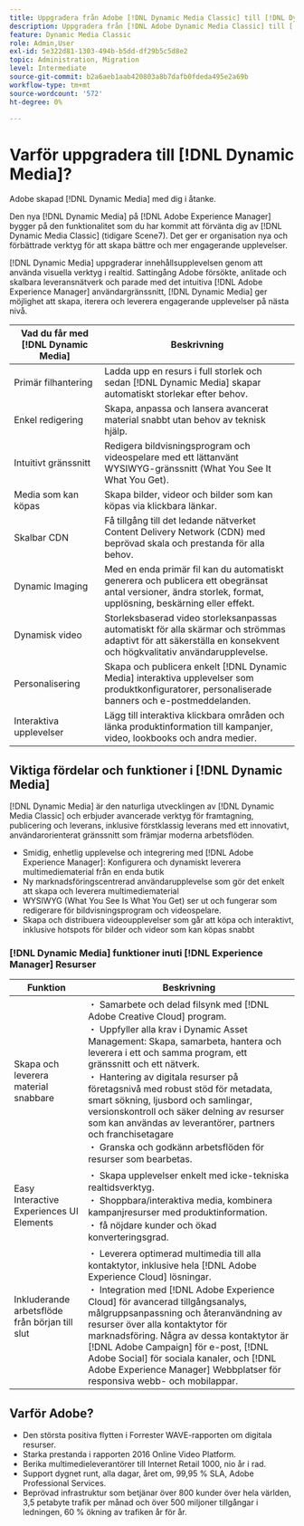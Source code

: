 ```yaml
---
title: Uppgradera från Adobe [!DNL Dynamic Media Classic] till [!DNL Dynamic Media] på [!DNL Experience Manager] Resurser
description: Uppgradera från [!DNL Adobe Dynamic Media Classic] till [!DNL Dynamic Media] på [!DNL Adobe Experience Manager]. Läs om de viktigaste fördelarna och funktionerna i [!DNL Dynamic Media]. Granska jämförelsen av funktioner, frågor och svar om uppgradering och beredskapskontrolllistan.
feature: Dynamic Media Classic
role: Admin,User
exl-id: 5e322d81-1303-494b-b5dd-df29b5c5d8e2
topic: Administration, Migration
level: Intermediate
source-git-commit: b2a6aeb1aab420803a8b7dafb0fdeda495e2a69b
workflow-type: tm+mt
source-wordcount: '572'
ht-degree: 0%

---
```


# Varför uppgradera till [!DNL Dynamic Media]?

Adobe skapad [!DNL Dynamic Media] med dig i åtanke.

Den nya [!DNL Dynamic Media] på [!DNL Adobe Experience Manager] bygger på den funktionalitet som du har kommit att förvänta dig av [!DNL Dynamic Media Classic] (tidigare Scene7). Det ger er organisation nya och förbättrade verktyg för att skapa bättre och mer engagerande upplevelser.

[!DNL Dynamic Media] uppgraderar innehållsupplevelsen genom att använda visuella verktyg i realtid. Sattingång Adobe försökte, anlitade och skalbara leveransnätverk och parade med det intuitiva [!DNL Adobe Experience Manager] användargränssnitt, [!DNL Dynamic Media] ger möjlighet att skapa, iterera och leverera engagerande upplevelser på nästa nivå.

| Vad du får med [!DNL Dynamic Media] | Beskrivning |
| --- | --- |
| Primär filhantering | Ladda upp en resurs i full storlek och sedan [!DNL Dynamic Media] skapar automatiskt storlekar efter behov. |
| Enkel redigering | Skapa, anpassa och lansera avancerat material snabbt utan behov av teknisk hjälp. |
| Intuitivt gränssnitt | Redigera bildvisningsprogram och videospelare med ett lättanvänt WYSIWYG-gränssnitt (What You See It What You Get). |
| Media som kan köpas | Skapa bilder, videor och bilder som kan köpas via klickbara länkar. |
| Skalbar CDN | Få tillgång till det ledande nätverket Content Delivery Network (CDN) med beprövad skala och prestanda för alla behov. |
| Dynamic Imaging | Med en enda primär fil kan du automatiskt generera och publicera ett obegränsat antal versioner, ändra storlek, format, upplösning, beskärning eller effekt. |
| Dynamisk video | Storleksbaserad video storleksanpassas automatiskt för alla skärmar och strömmas adaptivt för att säkerställa en konsekvent och högkvalitativ användarupplevelse. |
| Personalisering | Skapa och publicera enkelt [!DNL Dynamic Media] interaktiva upplevelser som produktkonfiguratorer, personaliserade banners och e-postmeddelanden. |
| Interaktiva upplevelser | Lägg till interaktiva klickbara områden och länka produktinformation till kampanjer, video, lookbooks och andra medier. |

## Viktiga fördelar och funktioner i [!DNL Dynamic Media]

[!DNL Dynamic Media] är den naturliga utvecklingen av [!DNL Dynamic Media Classic] och erbjuder avancerade verktyg för framtagning, publicering och leverans, inklusive förstklassig leverans med ett innovativt, användarorienterat gränssnitt som främjar moderna arbetsflöden.

* Smidig, enhetlig upplevelse och integrering med [!DNL Adobe Experience Manager]: Konfigurera och dynamiskt leverera multimediematerial från en enda butik
* Ny marknadsföringscentrerad användarupplevelse som gör det enkelt att skapa och leverera multimediematerial
* WYSIWYG (What You See Is What You Get) ser ut och fungerar som redigerare för bildvisningsprogram och videospelare.
* Skapa och distribuera videoupplevelser som går att köpa och interaktivt, inklusive hotspots för bilder och videor som kan köpas snabbt

### [!DNL Dynamic Media] funktioner inuti [!DNL Experience Manager] Resurser

| Funktion | Beskrivning |
| --- | --- |
| Skapa och leverera material snabbare | ・ Samarbete och delad filsynk med [!DNL Adobe Creative Cloud] program.<br>・ Uppfyller alla krav i Dynamic Asset Management: Skapa, samarbeta, hantera och leverera i ett och samma program, ett gränssnitt och ett nätverk.<br>・ Hantering av digitala resurser på företagsnivå med robust stöd för metadata, smart sökning, ljusbord och samlingar, versionskontroll och säker delning av resurser som kan användas av leverantörer, partners och franchisetagare<br>・ Granska och godkänn arbetsflöden för resurser som bearbetas. |
| Easy Interactive Experiences UI Elements | ・ Skapa upplevelser enkelt med icke-tekniska realtidsverktyg.<br>・ Shoppbara/interaktiva media, kombinera kampanjresurser med produktinformation.<br>・ få nöjdare kunder och ökad konverteringsgrad. |
| Inkluderande arbetsflöde från början till slut | ・ Leverera optimerad multimedia till alla kontaktytor, inklusive hela [!DNL Adobe Experience Cloud] lösningar.<br>・ Integration med [!DNL Adobe Experience Cloud] för avancerad tillgångsanalys, målgruppsanpassning och återanvändning av resurser över alla kontaktytor för marknadsföring. Några av dessa kontaktytor är [!DNL Adobe Campaign] för e-post, [!DNL Adobe Social] för sociala kanaler, och [!DNL Adobe Experience Manager] Webbplatser för responsiva webb- och mobilappar. |

## Varför Adobe?

* Den största positiva flytten i Forrester WAVE-rapporten om digitala resurser.
* Starka prestanda i rapporten 2016 Online Video Platform.
* Berika multimedieleverantörer till Internet Retail 1000, nio år i rad.
* Support dygnet runt, alla dagar, året om, 99,95 % SLA, Adobe Professional Services.
* Beprövad infrastruktur som betjänar över 800 kunder över hela världen, 3,5 petabyte trafik per månad och över 500 miljoner tillgångar i ledningen, 60 % ökning av trafiken år för år.

